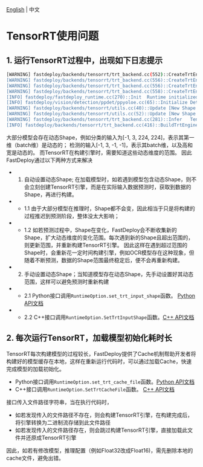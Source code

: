 
[English](../../en/faq/tensorrt_tricks.md) | 中文

# TensorRT使用问题

## 1. 运行TensorRT过程中，出现如下日志提示 
```bash
[WARNING] fastdeploy/backends/tensorrt/trt_backend.cc(552)::CreateTrtEngineFromOnnx	Cannot build engine right now, because there's dynamic input shape exists, list as below,
[WARNING] fastdeploy/backends/tensorrt/trt_backend.cc(556)::CreateTrtEngineFromOnnx	Input 0: TensorInfo(name: image, shape: [-1, 3, 320, 320], dtype: FDDataType::FP32)
[WARNING] fastdeploy/backends/tensorrt/trt_backend.cc(556)::CreateTrtEngineFromOnnx	Input 1: TensorInfo(name: scale_factor, shape: [1, 2], dtype: FDDataType::FP32)
[WARNING] fastdeploy/backends/tensorrt/trt_backend.cc(558)::CreateTrtEngineFromOnnx	FastDeploy will build the engine while inference with input data, and will also collect the input shape range information. You should be noticed that FastDeploy will rebuild the engine while new input shape is out of the collected shape range, this may bring some time consuming problem, refer https://github.com/PaddlePaddle/FastDeploy/docs/backends/tensorrt.md for more details.
[INFO] fastdeploy/fastdeploy_runtime.cc(270)::Init	Runtime initialized with Backend::TRT in device Device::CUDA.
[INFO] fastdeploy/vision/detection/ppdet/ppyoloe.cc(65)::Initialize	Detected operator multiclass_nms3 in your model, will replace it with fastdeploy::backend::MultiClassNMS(background_label=-1, keep_top_k=100, nms_eta=1, nms_threshold=0.6, score_threshold=0.025, nms_top_k=1000, normalized=1).
[WARNING] fastdeploy/backends/tensorrt/utils.cc(40)::Update	[New Shape Out of Range] input name: image, shape: [1, 3, 320, 320], The shape range before: min_shape=[-1, 3, 320, 320], max_shape=[-1, 3, 320, 320].
[WARNING] fastdeploy/backends/tensorrt/utils.cc(52)::Update	[New Shape Out of Range] The updated shape range now: min_shape=[1, 3, 320, 320], max_shape=[1, 3, 320, 320].
[WARNING] fastdeploy/backends/tensorrt/trt_backend.cc(281)::Infer	TensorRT engine will be rebuilt once shape range information changed, this may take lots of time, you can set a proper shape range before loading model to avoid rebuilding process. refer https://github.com/PaddlePaddle/FastDeploy/docs/backends/tensorrt.md for more details.
[INFO] fastdeploy/backends/tensorrt/trt_backend.cc(416)::BuildTrtEngine	Start to building TensorRT Engine...
```

大部分模型会存在动态Shape，例如分类的输入为[-1, 3, 224, 224]，表示其第一维（batch维）是动态的； 检测的输入[-1, 3, -1, -1]，表示其batch维，以及高和宽是动态的。 而TensorRT在构建引擎时，需要知道这些动态维度的范围。 因此FastDeploy通过以下两种方式来解决

- 1. 自动设置动态Shape; 在加载模型时，如若遇到模型包含动态Shape，则不会立刻创建TensorRT引擎，而是在实际输入数据预测时，获取到数据的Shape，再进行构建。
- - 1.1 由于大部分模型在推理时，Shape都不会变，因此相当于只是将构建的过程推迟到预测阶段，整体没太大影响；
- - 1.2 如若预测过程中，Shape在变化，FastDeploy会不断收集新的Shape，扩大动态维度的变化范围。每次遇到新的Shape且超出范围的，则更新范围，并重新构建TensorRT引擎。 因此这样在遇到超过范围的Shape时，会重新花一定时间构建引擎，例如OCR模型存在这种现象，但随着不断预测，数据的Shape范围最终稳定后，便不会再重新构建。
- 2. 手动设置动态Shape；当知道模型存在动态Shape，先手动设置好其动态范围，这样可以避免预测时重新构建
- - 2.1 Python接口调用`RuntimeOption.set_trt_input_shape`函数。 [Python API文档](https://baidu-paddle.github.io/fastdeploy-api/python/html)
- - 2.2 C++接口调用`RuntimeOption.SetTrtInputShape`函数。[C++ API文档](https://baidu-paddle.github.io/fastdeploy-api/cpp/html)


## 2. 每次运行TensorRT，加载模型初始化耗时长

TensorRT每次构建模型的过程较长，FastDeploy提供了Cache机制帮助开发者将构建好的模型缓存在本地，这样在重新运行代码时，可以通过加载Cache，快速完成模型的加载初始化。

- Python接口调用`RuntimeOption.set_trt_cache_file`函数。[Python API文档](https://baidu-paddle.github.io/fastdeploy-api/python/html)
- C++接口调用`RuntimeOption.SetTrtCacheFile`函数。 [C++ API文档](https://baidu-paddle.github.io/fastdeploy-api/cpp/html)

接口传入文件路径字符串，当在执行代码时，
- 如若发现传入的文件路径不存在，则会构建TensorRT引擎，在构建完成后，将引擎转换为二进制流存储到此文件路径
- 如若发现传入的文件路径存在，则会跳过构建TensorRT引擎，直接加载此文件并还原成TensorRT引擎

因此，如若有修改模型，推理配置（例如Float32改成Float16)，需先删除本地的cache文件，避免出错。


